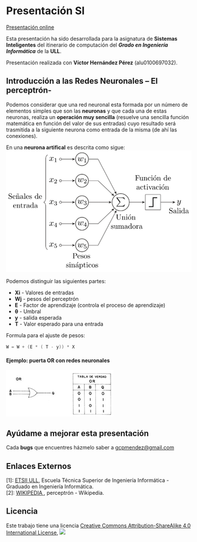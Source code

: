 
# Presentación SI
[Presentación online](https://prezi.com/5iihxksnm5h6/untitled-prezi/?utm_campaign=share&utm_medium=copy)


Esta presentación ha sido desarrollada para la asignatura de **Sistemas Inteligentes** del itinerario de computación del **_Grado en Ingeniería Informática_** de la **ULL**.

Presentación realizada con **Víctor Hernández Pérez** (alu0100697032).

## Introducción a las Redes Neuronales – El perceptrón-


 Podemos considerar que una red neuronal esta formada por un número de elementos simples que son las **neuronas** y que cada una de estas neuronas, realiza un **operación muy sencilla** (resuelve una sencilla función matemática en función del valor de sus entradas) cuyo resultado será trasmitida a la siguiente neurona como entrada de la misma (de ahí las conexiones).  

 En una **neurona artifical** es descrita como sigue:
 ![Pantalla inicial](https://github.com/gcpmendez/SI_Perceptron/blob/master/images/perceptron.png?raw=true)


Podemos distinguir las siguientes partes:
- **Xi** - Valores de entradas
- **Wj** - pesos del perceptrón
- **E** - Factor de aprendizaje (controla el proceso de aprendizaje)
- **θ** - Umbral
- **y** - salida esperada
- **T** - Valor esperado para una entrada

Formula para el ajuste de pesos:
```java
W = W + (E * ( T - y)) * X
```


#### Ejemplo: puerta OR con redes neuronales

 ![Pantalla inicial](https://github.com/gcpmendez/SI_Perceptron/blob/master/images/OR.jpg?raw=true)  


## Ayúdame a mejorar esta presentación

Cada **bugs** que encuentres házmelo saber a [gcpmendez@gmail.com](mailto:gcpmendez@gmail.com)

## Enlaces Externos

  [1]: [ETSII ULL](http://www.ull.es/view/centros/etsii/Tercero_7/es), Escuela Técnica Superior de Ingeniería Informática - Graduado en Ingeniería Informática.   
  [2]: [WIKIPEDIA ](https://es.wikipedia.org/wiki/Perceptr%C3%B3n), perceptrón - Wikipedia.


## Licencia

Este trabajo tiene una licencia [ Creative Commons Attribution-ShareAlike 4.0 International License](http://creativecommons.org/licenses/by-sa/4.0/),
![](https://i.creativecommons.org/l/by-sa/4.0/88x31.png)
